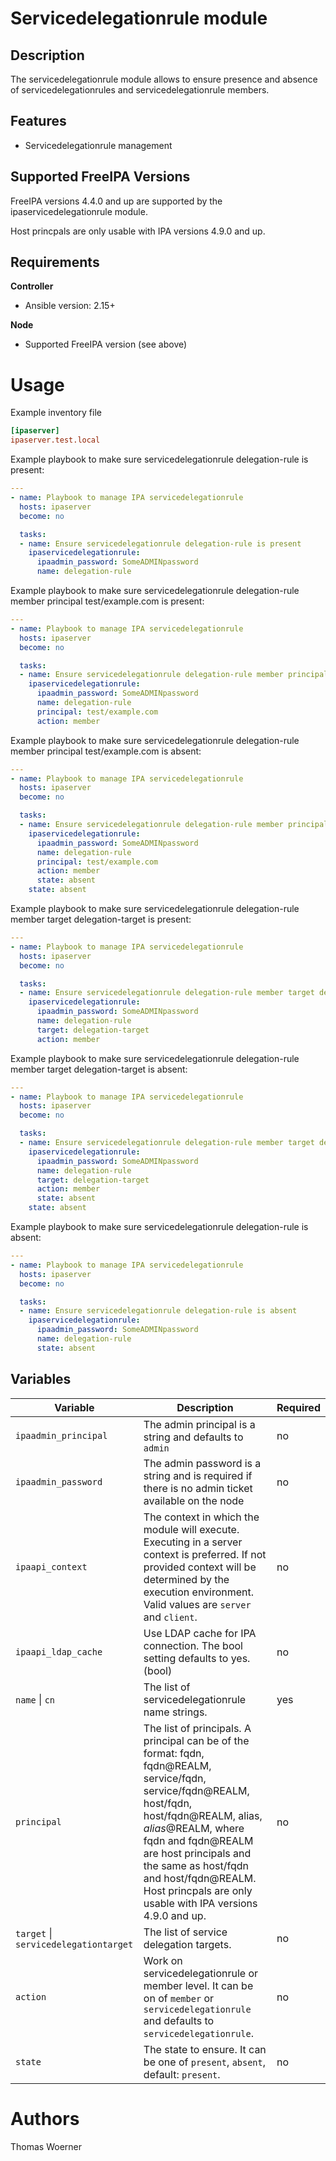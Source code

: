 Servicedelegationrule module
============

Description
-----------

The servicedelegationrule module allows to ensure presence and absence of servicedelegationrules and servicedelegationrule members.

Features
--------

* Servicedelegationrule management


Supported FreeIPA Versions
--------------------------

FreeIPA versions 4.4.0 and up are supported by the ipaservicedelegationrule module.

Host princpals are only usable with IPA versions 4.9.0 and up.


Requirements
------------

**Controller**
* Ansible version: 2.15+

**Node**
* Supported FreeIPA version (see above)


Usage
=====

Example inventory file

```ini
[ipaserver]
ipaserver.test.local
```


Example playbook to make sure servicedelegationrule delegation-rule is present:

```yaml
---
- name: Playbook to manage IPA servicedelegationrule
  hosts: ipaserver
  become: no

  tasks:
  - name: Ensure servicedelegationrule delegation-rule is present
    ipaservicedelegationrule:
      ipaadmin_password: SomeADMINpassword
      name: delegation-rule
```


Example playbook to make sure servicedelegationrule delegation-rule member principal test/example.com is present:

```yaml
---
- name: Playbook to manage IPA servicedelegationrule
  hosts: ipaserver
  become: no

  tasks:
  - name: Ensure servicedelegationrule delegation-rule member principal test/example.com is present
    ipaservicedelegationrule:
      ipaadmin_password: SomeADMINpassword
      name: delegation-rule
      principal: test/example.com
      action: member
```


Example playbook to make sure servicedelegationrule delegation-rule member principal test/example.com is absent:

```yaml
---
- name: Playbook to manage IPA servicedelegationrule
  hosts: ipaserver
  become: no

  tasks:
  - name: Ensure servicedelegationrule delegation-rule member principal test/example.com is absent
    ipaservicedelegationrule:
      ipaadmin_password: SomeADMINpassword
      name: delegation-rule
      principal: test/example.com
      action: member
      state: absent
    state: absent
```


Example playbook to make sure servicedelegationrule delegation-rule member target delegation-target is present:

```yaml
---
- name: Playbook to manage IPA servicedelegationrule
  hosts: ipaserver
  become: no

  tasks:
  - name: Ensure servicedelegationrule delegation-rule member target delegation-target is present
    ipaservicedelegationrule:
      ipaadmin_password: SomeADMINpassword
      name: delegation-rule
      target: delegation-target
      action: member
```


Example playbook to make sure servicedelegationrule delegation-rule member target delegation-target is absent:

```yaml
---
- name: Playbook to manage IPA servicedelegationrule
  hosts: ipaserver
  become: no

  tasks:
  - name: Ensure servicedelegationrule delegation-rule member target delegation-target is absent
    ipaservicedelegationrule:
      ipaadmin_password: SomeADMINpassword
      name: delegation-rule
      target: delegation-target
      action: member
      state: absent
    state: absent
```


Example playbook to make sure servicedelegationrule delegation-rule is absent:

```yaml
---
- name: Playbook to manage IPA servicedelegationrule
  hosts: ipaserver
  become: no

  tasks:
  - name: Ensure servicedelegationrule delegation-rule is absent
    ipaservicedelegationrule:
      ipaadmin_password: SomeADMINpassword
      name: delegation-rule
      state: absent
```


Variables
---------

Variable | Description | Required
-------- | ----------- | --------
`ipaadmin_principal` | The admin principal is a string and defaults to `admin` | no
`ipaadmin_password` | The admin password is a string and is required if there is no admin ticket available on the node | no
`ipaapi_context` | The context in which the module will execute. Executing in a server context is preferred. If not provided context will be determined by the execution environment. Valid values are `server` and `client`. | no
`ipaapi_ldap_cache` | Use LDAP cache for IPA connection. The bool setting defaults to yes. (bool) | no
`name` \| `cn` | The list of servicedelegationrule name strings. | yes
`principal` |  The list of principals. A principal can be of the format: fqdn, fqdn@REALM, service/fqdn, service/fqdn@REALM, host/fqdn, host/fqdn@REALM, alias$, alias$@REALM, where fqdn and fqdn@REALM are host principals and the same as host/fqdn and host/fqdn@REALM. Host princpals are only usable with IPA versions 4.9.0 and up. | no
`target` \| `servicedelegationtarget` | The list of service delegation targets. | no
`action` | Work on servicedelegationrule or member level. It can be on of `member` or `servicedelegationrule` and defaults to `servicedelegationrule`. | no
`state` | The state to ensure. It can be one of `present`, `absent`, default: `present`. | no


Authors
=======

Thomas Woerner
